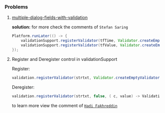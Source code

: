 ### Problems
1. [multiple-dialog-fields-with-validation](https://bitbucket.org/controlsfx/controlsfx/issues/539/multiple-dialog-fields-with-validation)

    __solution:__ for more check the comments of ```Stefan Saring```
    ```java
    Platform.runLater(() -> {
        validationSupport.registerValidator(tfTime, Validator.createEmptyValidator("Please enter the time!"));
        validationSupport.registerValidator(tfValue, Validator.createEmptyValidator("Please enter the value!"));
    });
    ```
1. Register and Deregister control in validationSupport

    Register:
    ```java
    validation.registerValidator(strtxt, Validator.createEmptyValidator("Practitioner(s) is required"));
    ```

    Deregister:
    ```java
    validation.registerValidator(strtxt, false, ( c, value) -> ValidationResult.fromErrorIf( c, "", false) );
    ```
    to learn more view the comment of [```Hadi Fakhreddin```](https://bitbucket.org/controlsfx/controlsfx/issues/267/adding-deregister-unregister-to)
